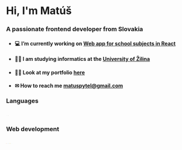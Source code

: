 <h1>Hi, I'm Matúš</h1>
<h3>A passionate frontend developer from Slovakia</h3>


<ul style="list-style: disc">
  <li>
    <h4>💻 I’m currently working on <a href="https://Mathias5467.github.io/fri-uniza/" target="_blank">Web app for school subjects in React</a></h4>
  </li>
  <li>
    <h4>👨‍🎓 I am studying informatics at the <a href="https://www.fri.uniza.sk/" target="blank">University of Žilina</a></h4>
  </li>
  <li>
    <h4>👨‍💻 Look at my portfolio <a href="https://Mathias5467.github.io/portfolio/" target="_blank">here</a></h4>
  </li>
  <li>
    <h4>✉ How to reach me <a href="mailto:matuspytel@gmail.com" target="_blank">matuspytel@gmail.com</a></h4>
  </li>
</ul>


<h3>Languages</h3>
<p> 
  <img width="1rem" height="1rem" src="https://raw.githubusercontent.com/devicons/devicon/master/icons/java/java-original.svg" alt="java"/>
  <img  width="1rem" height="1rem" src="https://raw.githubusercontent.com/devicons/devicon/master/icons/python/python-original.svg" alt="python"/> 
</p>

<h3>Web development</h3>
<p>
  <img width="1rem" height="1rem" src="https://raw.githubusercontent.com/devicons/devicon/master/icons/html5/html5-original-wordmark.svg" alt="html"/>
  <img width="1rem" height="1rem" src="https://raw.githubusercontent.com/devicons/devicon/master/icons/css3/css3-original-wordmark.svg" alt="css"/>
  <img width="1rem" height="1rem" src="https://raw.githubusercontent.com/devicons/devicon/master/icons/javascript/javascript-original.svg" alt="javascript"/>
  <img width="1rem" height="1rem" src="https://raw.githubusercontent.com/devicons/devicon/master/icons/react/react-original-wordmark.svg" alt="react"/>
</p>

